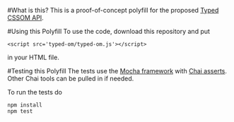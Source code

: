 #What is this?
This is a proof-of-concept polyfill for the proposed [Typed CSSOM API](https://drafts.css-houdini.org/css-typed-om-1/).

#Using this Polyfill
To use the code, download this repository and put
```
<script src='typed-om/typed-om.js'></script>
```
in your HTML file.

#Testing this Polyfill
The tests use the [Mocha framework](https://mochajs.org/) with [Chai asserts](http://chaijs.com/api/assert/). Other Chai tools can be pulled in if needed.

To run the tests do
```
npm install
npm test
```
